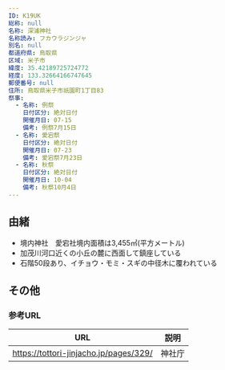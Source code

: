 ```yaml
---
ID: K19UK
総称: null
名称: 深浦神社
名称読み: フカウラジンジャ
別名: null
都道府県: 鳥取県
区域: 米子市
緯度: 35.42189725724772
経度: 133.32664166747645
郵便番号: null
住所: 鳥取県米子市祇園町1丁目83
祭事:
  - 名称: 例祭
    日付区分: 絶対日付
    開催月日: 07-15
    備考: 例祭7月15日
  - 名称: 愛宕祭
    日付区分: 絶対日付
    開催月日: 07-23
    備考: 愛宕祭7月23日
  - 名称: 秋祭
    日付区分: 絶対日付
    開催月日: 10-04
    備考: 秋祭10月4日
---
```


## 由緒

- 境内神社　愛宕社境内面積は3,455㎡(平方メートル)
- 加茂川河口近くの小丘の麓に西面して鎮座している
- 石階50段あり、イチョウ・モミ・スギの中径木に覆われている

## その他

### 参考URL

| URL                                    | 説明   |
| -------------------------------------- | ------ |
| https://tottori-jinjacho.jp/pages/329/ | 神社庁 |
